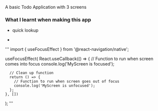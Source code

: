 A basic Todo Application with 3 screens

### What I learnt when making this app
- quick lookup

- 
'''
import { useFocusEffect } from '@react-navigation/native';

  useFocusEffect(
    React.useCallback(() => {
      // Function to run when screen comes into focus
      console.log('MyScreen is focused');

      // Clean up function
      return () => {
        // Function to run when screen goes out of focus
        console.log('MyScreen is unfocused');
      };
    }, [])
  );
'''
